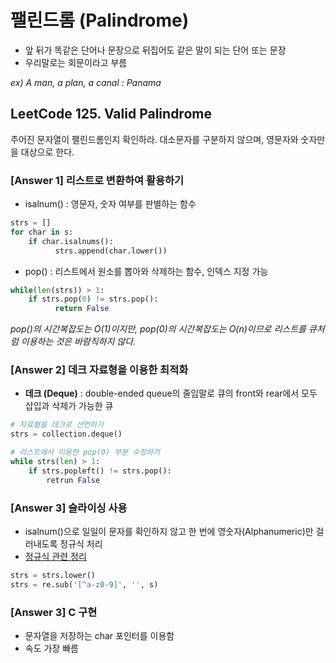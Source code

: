 # 팰린드롬 (Palindrome)
- 앞 뒤가 똑같은 단어나 문장으로 뒤집어도 같은 말이 되는 단어 또는 문장
- 우리말로는 회문이라고 부름

_ex) A man, a plan, a canal : Panama_


## LeetCode 125. Valid Palindrome
주어진 문자열이 팰린드롬인지 확인하라. 대소문자를 구분하지 않으며, 영문자와 숫자만을 대상으로 한다.

### [Answer 1] 리스트로 변환하여 활용하기

+ isalnum() : 영문자, 숫자 여부를 판별하는 함수

```python
strs = [] 
for char in s:
    if char.isalnums():
          strs.append(char.lower())
```
+ pop() : 리스트에서 원소를 뽑아와 삭제하는 함수, 인덱스 지정 가능

```python
while(len(strs)) > 1:
    if strs.pop(0) != strs.pop():
          return False
```
_pop()의 시간복잡도는 O(1)이지만,  pop(0)의 시간복잡도는 O(n)이므로 리스트를 큐처럼 이용하는 것은 바람직하지 않다._

### [Answer 2] 데크 자료형을 이용한 최적화

+ __데크 (Deque)__ : double-ended queue의 줄임말로 큐의 front와 rear에서 모두 삽입과 삭제가 가능한 큐

```python
# 자료형을 데크로 선언하기
strs = collection.deque()

# 리스트에서 이용한 pop(0) 부분 수정하기
while strs(len) > 1:
    if strs.popleft() != strs.pop():
        retrun False
```

### [Answer 3] 슬라이싱 사용

+ isalnum()으로 일일이 문자를 확인하지 않고 한 번에 영숫자(Alphanumeric)만 걸러내도록 정규식 처리
+ [정규식 관련 정리](../../python-grammer/정규표현식.md)

```python
strs = strs.lower()
strs = re.sub('[^a-z0-9]', '', s)
```

### [Answer 3] C 구현
+ 문자열을 저장하는 char 포인터를 이용함
+ 속도 가장 빠름
